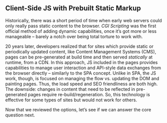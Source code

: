 ## Client-Side JS with Prebuilt Static Markup

Historically, there was a short period of time when early web servers could only
really pass static content to the browser. *CGI Scripting* was the first
official method of adding dynamic capabilities, once it’s got more or less
manageable – barely a notch over being total torture to work with.

20 years later, developers realized that for sites which provide static or
periodically updated content, like Content Management Systems (CMS), pages can
be pre-generated at build time and then served *statically* at runtime, from a
CDN. In this approach, JS included in the pages provides capabilities to manage
user interaction and API-style data exchanges from the browser directly –
similarly to the SPA concept. Unlike in SPA, the JS work, though, is focused on
managing the flow vs. updating the DOM and painting pages. Thus, the load speed
and SEO friendliness are both high. The downside: changes in content that need
to be reflected in pre-generated pages require re-build/regeneration. So, this
technology is effective for some types of sites but would not work for others.

Now that we reviewed the options, let’s see if we can answer the core question
next.

